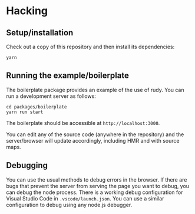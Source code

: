 # Hacking

## Setup/installation

Check out a copy of this repository and then install its dependencies:

```shell
yarn
```

## Running the example/boilerplate

The boilerplate package provides an example of the use of rudy. You can run a
development server as follows:

```shell
cd packages/boilerplate
yarn run start
```

The boilerplate should be accessible at `http://localhost:3000`.

You can edit any of the source code (anywhere in the repository) and the
server/browser will update accordingly, including HMR and with source maps.

## Debugging

You can use the usual methods to debug errors in the browser. If there are bugs
that prevent the server from serving the page you want to debug, you can debug
the node process. There is a working debug configuration for Visual Studio Code
in `.vscode/launch.json`. You can use a similar configuration to debug using any
node.js debugger.
